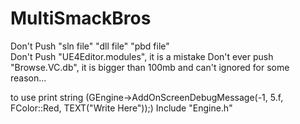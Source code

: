 # MultiSmackBros

Don't Push "sln file" "dll file" "pbd file"   
Don't Push "UE4Editor.modules", it is a mistake
Don't ever push "Browse.VC.db", it is bigger than 100mb and can't ignored for some reason...

to use print string (GEngine->AddOnScreenDebugMessage(-1, 5.f, FColor::Red, TEXT("Write Here"));) Include "Engine.h"